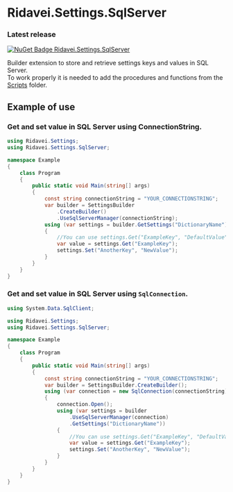 # Ridavei.Settings.SqlServer

### Latest release
[![NuGet Badge Ridavei.Settings.SqlServer](https://buildstats.info/nuget/Ridavei.Settings.SqlServer)](https://www.nuget.org/packages/Ridavei.Settings.SqlServer)

Builder extension to store and retrieve settings keys and values in SQL Server.\
To work properly it is needed to add the procedures and functions from the [Scripts](https://github.com/MatFied/Ridavei.Settings.SqlServer/tree/main/Scripts) folder.

## Example of use

### Get and set value in SQL Server using ConnectionString.
```csharp
using Ridavei.Settings;
using Ridavei.Settings.SqlServer;

namespace Example
{
    class Program
    {
        public static void Main(string[] args)
        {
            const string connectionString = "YOUR_CONNECTIONSTRING";
            var builder = SettingsBuilder
                .CreateBuilder()
                .UseSqlServerManager(connectionString);
            using (var settings = builder.GetSettings("DictionaryName"))
            {
                //You can use settings.Get("ExampleKey", "DefaultValue") if you want to retrieve the default value if the key doesn't exists.
                var value = settings.Get("ExampleKey");
                settings.Set("AnotherKey", "NewValue");
            }
        }
    }
}

```

### Get and set value in SQL Server using `SqlConnection`.
```csharp
using System.Data.SqlClient;

using Ridavei.Settings;
using Ridavei.Settings.SqlServer;

namespace Example
{
    class Program
    {
        public static void Main(string[] args)
        {
            const string connectionString = "YOUR_CONNECTIONSTRING";
            var builder = SettingsBuilder.CreateBuilder();
            using (var connection = new SqlConnection(connectionString))
            {
                connection.Open();
                using (var settings = builder
                    .UseSqlServerManager(connection)
                    .GetSettings("DictionaryName"))
                {
                    //You can use settings.Get("ExampleKey", "DefaultValue") if you want to retrieve the default value if the key doesn't exists.
                    var value = settings.Get("ExampleKey");
                    settings.Set("AnotherKey", "NewValue");
                }
            }
        }
    }
}

```
